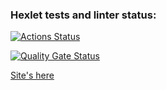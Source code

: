### Hexlet tests and linter status:
[![Actions Status](https://github.com/karanice/python-project-83/actions/workflows/hexlet-check.yml/badge.svg)](https://github.com/karanice/python-project-83/actions)

[![Quality Gate Status](https://sonarcloud.io/api/project_badges/measure?project=karanice_python-project-83&metric=alert_status)](https://sonarcloud.io/summary/new_code?id=karanice_python-project-83)

[Site's here](https://page-analyzer-x085.onrender.com/)
